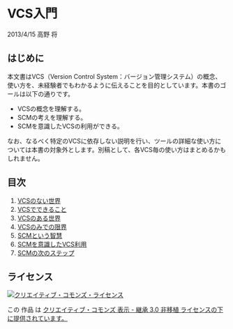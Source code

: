 # VCS入門

2013/4/15 高野 将

## はじめに

本文書はVCS（Version Control System：バージョン管理システム）の概念、使い方を、未経験者でもわかるように伝えることを目的としています。本書のゴールは以下の通りです。

- VCSの概念を理解する。
- SCMの考えを理解する。
- SCMを意識したVCSの利用ができる。

なお、なるべく特定のVCSに依存しない説明を行い、ツールの詳細な使い方については本書の対象外とします。別稿として、各VCS毎の使い方はまとめるかもしれません。

## 目次

1. [VCSのない世界](1.world-without-vcs.md "VCSのない世界")
1. [VCSでできること](2.power-of-vcs.md "VCSでできること")
1. [VCSのある世界](3.world-with-vcs.md "VCSのある世界")
1. [VCSのみでの限界](4.end-of-world-with-only-vcs.md "VCSのみでの限界")
1. [SCMという智慧](5.wisdom-of-scm.md "SCMという智慧")
1. [SCMを意識したVCS利用](6.dance-with-scm.md "SCMを意識したVCS利用")
1. [SCMの次のステップ](7.road-to-scm.md "SCMの次のステップ")

## ライセンス
<a rel="license" href="http://creativecommons.org/licenses/by-sa/3.0/deed.ja"><img alt="クリエイティブ・コモンズ・ライセンス" style="border-width:0" src="http://i.creativecommons.org/l/by-sa/3.0/88x31.png" /></a>

この 作品 は <a rel="license" href="http://creativecommons.org/licenses/by-sa/3.0/deed.ja">クリエイティブ・コモンズ 表示 - 継承 3.0 非移植 ライセンスの下に提供されています。</a>